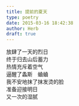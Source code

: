 ```yaml
---  
title: 提前的夏天  
type: poetry  
date: 2015-03-16 18:42:38  
author: Herb  
draft: true
---  
```

放肆了一天的烈日  
终于归去山后蓄力  
热情充斥着空气  
逼醒了螽斯　蛐蛐  
我不安地抹了抹发烫的脸  
准备迎接明日  
又一次的湿腻